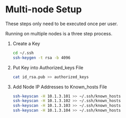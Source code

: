 # Multi-node Setup

These steps only need to be executed once per user.

Running on multiple nodes is a three step process.

1. Create a Key

    ```bash
    cd ~/.ssh
    ssh-keygen -t rsa -b 4096
    ```

2. Put Key into Authorized_keys File

    ```bash
    cat id_rsa.pub >> authorized_keys
    ```

3. Add Node IP Addresses to Known_hosts File

    ```bash
    ssh-keyscan -H 10.1.3.101 >> ~/.ssh/known_hosts
    ssh-keyscan -H 10.1.3.102 >> ~/.ssh/known_hosts
    ssh-keyscan -H 10.1.3.103 >> ~/.ssh/known_hosts
    ssh-keyscan -H 10.1.3.104 >> ~/.ssh/known_hosts
    ```
